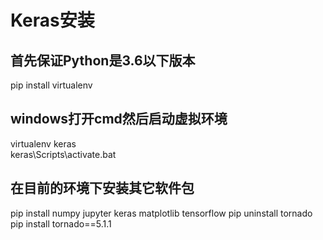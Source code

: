 # Keras安装

## 首先保证Python是3.6以下版本

pip install virtualenv

## windows打开cmd然后启动虚拟环境

virtualenv keras  
keras\Scripts\activate.bat

## 在目前的环境下安装其它软件包

pip install numpy jupyter keras matplotlib tensorflow
pip uninstall tornado  
pip install tornado==5.1.1
